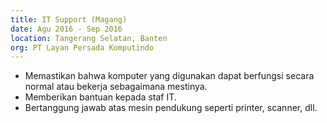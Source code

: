 ```yaml
---
title: IT Support (Magang)
date: Agu 2016 - Sep 2016
location: Tangerang Selatan, Banten
org: PT Layan Persada Komputindo
---
```


- Memastikan bahwa komputer yang digunakan dapat berfungsi secara normal atau bekerja sebagaimana mestinya.
- Memberikan bantuan kepada staf IT.
- Bertanggung jawab atas mesin pendukung seperti printer, scanner, dll.

